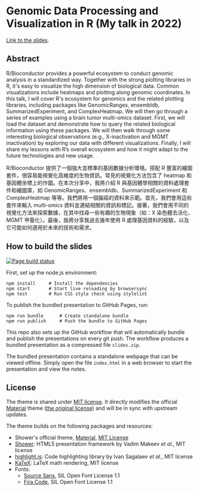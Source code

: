 # Genomic Data Processing and Visualization in R (My talk in 2022)
[Link to the slides][gh-pages].

[gh-pages]: https://blog.liang2.tw/2022Talk-genomics-heatmap/
[workflow-status]: https://github.com/ccwang002/2022Talk-genomics-heatmap/actions/workflows/publish.yml


## Abstract
R/Bioconductor provides a powerful ecosystem to conduct genomic analysis in a standardized way.
Together with the strong plotting libraries in R, it's easy to visualize the high dimension of biological data.
Common visualizations include heatmaps and plotting along genomic coordinates.
In this talk, I will cover R's ecosystem for genomics and the related plotting libraries, including packages like GenomicRanges, ensembldb, SummarizedExperiment, and ComplexHeatmap.
We will then go through a series of examples using a brain tumor multi-omics dataset.
First, we will load the dataset and demonstrate how to query the related biological information using these packages.
We will then walk through some interesting biological observations (e.g., X-inactivation and MGMT inactivation) by exploring our data with different visualizations.
Finally, I will share my lessons with R’s overall ecosystem and how it might adapt to the future technologies and new usage.

R/Bioconductor 提供了一個強大並標準的基因數據分析環境。搭配 R 豐富的繪圖套件，很容易能視覺化高維度的生物資訊。常見的視覺化方法包含了 heatmap 和基因體坐標上的作圖。在本次分享中，我將介紹 R 與基因體學相關的資料處理套件和繪圖庫，如 GenomicRanges、ensembldb、SummarizedExperiment 和 ComplexHeatmap 等等。我們將用一個腦癌的資料來示範。首先，我們會用這些套件來輸入 multi-omics 資料並連結相關的資訊和標記。接著，我們會用不同的視覺化方法來探索數據，在其中找尋一些有趣的生物現象（如：X 染色體去活化、MGMT 甲基化）。最後，我將分享我過去幾年使用 R 處理基因資料的經驗，以及它可能如何適用於未來的技術和需求。


## How to build the slides
[![Page build status](https://github.com/ccwang002/2022Talk-genomics-heatmap/actions/workflows/pages/pages-build-deployment/badge.svg)][workflow-status]

First, set up the node.js environment:

    npm install     # Install the dependencies
    npm start       # Start live reloading by browsersync
    npm test        # Run CSS style check using stylelint

To publish the bundled presentation to GitHub Pages, run:

    npm run bundle      # Create standalone bundle
    npm run publish     # Push the bundle to GitHub Pages

This repo also sets up the GitHub workflow that will automatically bundle and publish the presentations on every git push.
The workflow produces a bundled presentation as a compressed file `slides.zip`.

The bundled presentation contains a standalone webpage that can be viewed offline.
Simply open the file `index.html` in a web browser to start the presentation and view the notes.


## License
The theme is shared under [MIT license](LICENSE.md).
It directly modifies the official [Material][Material theme] theme ([the original license][Material license]) and will be in sync with upstream updates.

The theme builds on the following packages and resources:

- Shower's official theme, [Material][Material theme], [MIT License][Material license]
- [Shower]: HTML5 presentation framework by Vadim Makeev *et al.*, MIT license
- [highlight.js]: Code highlighting library by Ivan Sagalaev *et al.*, MIT license
- [KaTeX]: LaTeX math rendering, MIT license
- Fonts:
    - [Source Sans], SIL Open Font License 1.1
    - [Fira Code], SIL Open Font License 1.1

[Material theme]: https://github.com/shower/material
[Material license]: LICENSE.shower_material.md
[shower]: https://github.com/shower/shower
[highlight.js]: http://highlightjs.org/
[KaTeX]: https://github.com/KaTeX/KaTeX
[Source Sans]: https://github.com/adobe-fonts/source-sans
[Fira Code]: https://github.com/tonsky/FiraCode
